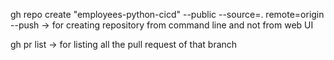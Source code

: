 gh repo create "employees-python-cicd" --public --source=. remote=origin --push
-> for creating repository from command line and not from web UI

gh pr list
-> for listing all the pull request of that branch